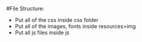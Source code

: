 #File Structure:
- Put all of the css inside css folder
- Put all of the images, fonts inside resources>img
- Put all js files inside js
